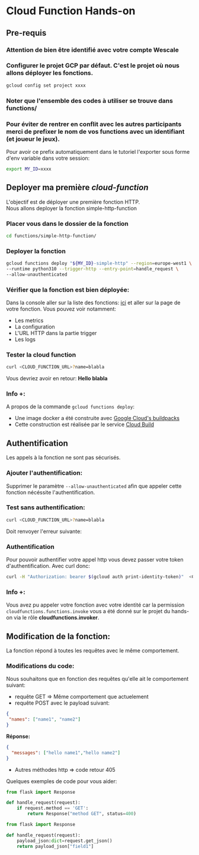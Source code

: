 # Cloud Function Hands-on

## Pre-requis
### Attention de bien être identifié avec votre compte Wescale
### Configurer le projet GCP par défaut. C'est le projet où nous allons déployer les fonctions.

```bash
gcloud config set project xxxx
```
### Noter que l'ensemble des codes à utiliser se trouve dans **functions/**
### Pour éviter de rentrer en conflit avec les autres participants merci de prefixer le nom de vos functions avec un identifiant (et joueur le jeux).
Pour avoir ce prefix automatiquement dans le tutoriel l'exporter sous forme d'env variable dans votre session:
```bash
export MY_ID=xxxx
```

## Deployer ma première *cloud-function*
L'objectif est de déployer une première fonction HTTP.  
Nous allons deployer la fonction <walkthrough-editor-open-file
filePath="functions/simple-http-function/main.py">
simple-http-function
</walkthrough-editor-open-file>  


### Placer vous dans le dossier de la fonction
```bash
cd functions/simple-http-function/


```
### Deployer la fonction
```bash
gcloud functions deploy "${MY_ID}-simple-http" --region=europe-west1 \
--runtime python310 --trigger-http --entry-point=handle_request \
--allow-unauthenticated
```


### Vérifier que la fonction est bien déployée: 
Dans la console aller sur la liste des fonctions:
[ici](https://console.cloud.google.com/functions/list)
et aller sur la page de votre fonction. Vous pouvez voir notamment: 
- Les metrics
- La configuration
- L'URL HTTP dans la partie trigger
- Les logs


### Tester la cloud function

```bash
curl <CLOUD_FUNCTION_URL>?name=blabla
```
Vous devriez avoir en retour: 
**Hello blabla**


### Info +: 
A propos de la commande  `gcloud functions deploy`: 
- Une image docker a été construite avec [Google Cloud's buildpacks](https://cloud.google.com/docs/buildpacks/build-function)
- Cette construction est réalisée par le service [Cloud Build](https://cloud.google.com/build)

## Authentification
Les appels à la fonction ne sont pas sécurisés.
### Ajouter l'authentification:
Supprimer le paramètre `--allow-unauthenticated` afin que appeler cette fonction nécéssite l'authentification.

### Test sans authentification: 
```bash
curl <CLOUD_FUNCTION_URL>?name=blabla
```
Doit renvoyer l'erreur suivante:


### Authentification
Pour pouvoir authentifier votre appel http vous devez passer votre token d'authentification. Avec curl donc:
```bash
curl -H "Authorization: bearer $(gcloud auth print-identity-token)"  <CLOUD_FUNCTION_URL>?name=blabla
```


### Info +:
Vous avez pu appeler votre fonction avec votre identité car la permission `cloudfunctions.functions.invoke` vous a été donné sur le projet du hands-on via le rôle **cloudfunctions.invoker**.


## Modification de la fonction:
La fonction répond à toutes les requêtes avec le même comportement.


### Modifications du code:
Nous souhaitons que en fonction des requêtes qu'elle ait le comportement suivant: 
- requête GET => Même comportement que actuelement 
- requête POST avec le payload suivant: 
 ```json
{
  "names": ["name1", "name2"]
}
```
**Réponse:**
```json
{
  "messages": ["hello name1","hello name2"]
}
```
- Autres méthodes http => code retour 405 

Quelques exemples de code pour vous aider:

```python
from flask import Response

def handle_request(request):
    if request.method == 'GET':
        return Response("method GET", status=400)
```

```python
from flask import Response

def handle_request(request):
    payload_json:dict=request.get_json()
    return payload_json["field1"]
```
